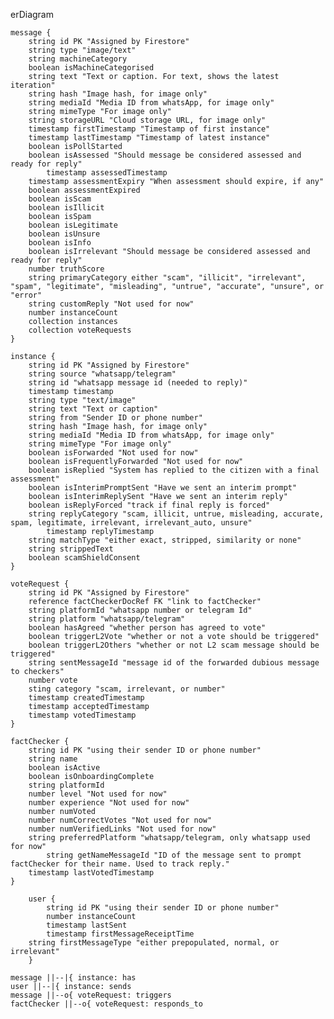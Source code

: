 erDiagram

    message {
        string id PK "Assigned by Firestore"
        string type "image/text"
        string machineCategory
        boolean isMachineCategorised
        string text "Text or caption. For text, shows the latest iteration"
        string hash "Image hash, for image only"
        string mediaId "Media ID from whatsApp, for image only"
        string mimeType "For image only"
        string storageURL "Cloud storage URL, for image only"
        timestamp firstTimestamp "Timestamp of first instance"
        timestamp lastTimestamp "Timestamp of latest instance"
        boolean isPollStarted
        boolean isAssessed "Should message be considered assessed and ready for reply"
    		timestamp assessedTimestamp
        timestamp assessmentExpiry "When assessment should expire, if any"
        boolean assessmentExpired
        boolean isScam
        boolean isIllicit
        boolean isSpam
        boolean isLegitimate
        boolean isUnsure
        boolean isInfo
        boolean isIrrelevant "Should message be considered assessed and ready for reply"
        number truthScore
        string primaryCategory either "scam", "illicit", "irrelevant", "spam", "legitimate", "misleading", "untrue", "accurate", "unsure", or "error"
        string customReply "Not used for now"
        number instanceCount
        collection instances
        collection voteRequests
    }

    instance {
        string id PK "Assigned by Firestore"
        string source "whatsapp/telegram"
        string id "whatsapp message id (needed to reply)"
        timestamp timestamp
        string type "text/image"
        string text "Text or caption"
        string from "Sender ID or phone number"
        string hash "Image hash, for image only"
        string mediaId "Media ID from whatsApp, for image only"
        string mimeType "For image only"
        boolean isForwarded "Not used for now"
        boolean isFrequentlyForwarded "Not used for now"
        boolean isReplied "System has replied to the citizen with a final assessment"
        boolean isInterimPromptSent "Have we sent an interim prompt"
        boolean isInterimReplySent "Have we sent an interim reply"
        boolean isReplyForced "track if final reply is forced"
        string replyCategory "scam, illicit, untrue, misleading, accurate, spam, legitimate, irrelevant, irrelevant_auto, unsure"
    		timestamp replyTimestamp
        string matchType "either exact, stripped, similarity or none"
        string strippedText
        boolean scamShieldConsent
    }

    voteRequest {
        string id PK "Assigned by Firestore"
        reference factCheckerDocRef FK "link to factChecker"
        string platformId "whatsapp number or telegram Id"
        string platform "whatsapp/telegram"
        boolean hasAgreed "whether person has agreed to vote"
        boolean triggerL2Vote "whether or not a vote should be triggered"
        boolean triggerL2Others "whether or not L2 scam message should be triggered"
        string sentMessageId "message id of the forwarded dubious message to checkers"
        number vote
        sting category "scam, irrelevant, or number"
        timestamp createdTimestamp
        timestamp acceptedTimestamp
        timestamp votedTimestamp
    }

    factChecker {
        string id PK "using their sender ID or phone number"
        string name
        boolean isActive
        boolean isOnboardingComplete
        string platformId
        number level "Not used for now"
        number experience "Not used for now"
        number numVoted
        number numCorrectVotes "Not used for now"
        number numVerifiedLinks "Not used for now"
        string preferredPlatform "whatsapp/telegram, only whatsapp used for now"
    		string getNameMessageId "ID of the message sent to prompt factChecker for their name. Used to track reply."
        timestamp lastVotedTimestamp
    }

    	user {
    		string id PK "using their sender ID or phone number"
    		number instanceCount
    		timestamp lastSent
    		timestamp firstMessageReceiptTime
        string firstMessageType "either prepopulated, normal, or irrelevant"
    	}

    message ||--|{ instance: has
    user ||--|{ instance: sends
    message ||--o{ voteRequest: triggers
    factChecker ||--o{ voteRequest: responds_to
